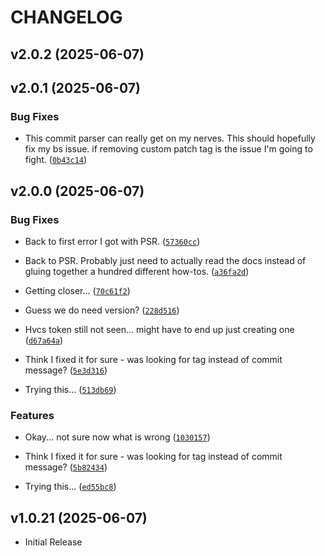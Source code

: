 # CHANGELOG

<!-- version list -->

## v2.0.2 (2025-06-07)


## v2.0.1 (2025-06-07)

### Bug Fixes

- This commit parser can really get on my nerves. This should hopefully fix my bs issue. if removing
  custom patch tag is the issue I'm going to fight.
  ([`0b43c14`](https://github.com/dylandiamond97/autosec/commit/0b43c14b79e9bf2b7b69a713405f55949aebc09e))


## v2.0.0 (2025-06-07)

### Bug Fixes

- Back to first error I got with PSR.
  ([`57360cc`](https://github.com/dylandiamond97/autosec/commit/57360cc046fdf7f0dd379bbc5f79d567fd571e70))

- Back to PSR. Probably just need to actually read the docs instead of gluing together a hundred
  different how-tos.
  ([`a36fa2d`](https://github.com/dylandiamond97/autosec/commit/a36fa2d170f1bfbf82db94ecd46075ce1f5715c2))

- Getting closer...
  ([`70c61f2`](https://github.com/dylandiamond97/autosec/commit/70c61f2d6ff71ad1875500e86049e714ed4ecdf1))

- Guess we do need version?
  ([`228d516`](https://github.com/dylandiamond97/autosec/commit/228d51647cf447ec66c897104620522ee1b29095))

- Hvcs token still not seen... might have to end up just creating one
  ([`d67a64a`](https://github.com/dylandiamond97/autosec/commit/d67a64a530f8ed02192705878d66ab8cadd56beb))

- Think I fixed it for sure - was looking for tag instead of commit message?
  ([`5e3d316`](https://github.com/dylandiamond97/autosec/commit/5e3d316578e75a86e7912d6a6e997b721f9b1676))

- Trying this...
  ([`513db69`](https://github.com/dylandiamond97/autosec/commit/513db69ea4204b26c2af29fa5ae17e63a3b02fb4))

### Features

- Okay... not sure now what is wrong
  ([`1030157`](https://github.com/dylandiamond97/autosec/commit/1030157b0b8be2aa29746cc23b556fdcc2966fd5))

- Think I fixed it for sure - was looking for tag instead of commit message?
  ([`5b82434`](https://github.com/dylandiamond97/autosec/commit/5b82434d937bad0156d492bec12b23037affcf66))

- Trying this...
  ([`ed55bc8`](https://github.com/dylandiamond97/autosec/commit/ed55bc8409372acdfb090b0ac77dc6000737d390))


## v1.0.21 (2025-06-07)

- Initial Release
